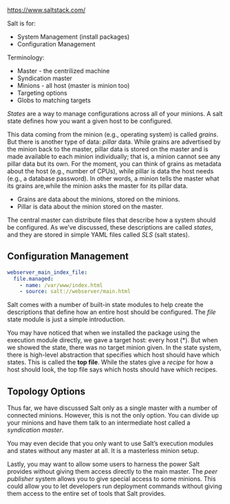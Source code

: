 https://www.saltstack.com/

Salt is for:
* System Management (install packages)
* Configuration Management

Terminology:
* Master - the centrilized machine
* Syndication master
* Minions - all host (master is minion too)
* Targeting options
* Globs to matching targets

_States_ are a way to manage configurations across all of your minions. A salt state defines how you want a given host to be configured.

This data coming from the minion (e.g., operating system) is called _grains_. But there is another type of data: _pillar_ data. While grains are advertised by the minion back to the master, pillar data is stored on the master and is made available to each minion individually; that is, a minion cannot see any pillar data but its own. For the moment, you can think of grains as metadata about the host (e.g., number of CPUs), while pillar is data the host needs (e.g., a database password). In other words, a minion tells the master what its grains are,while the minion asks the master for its pillar data.

- Grains are data about the minions, stored on the minions.
- Pillar is data about the minion stored on the master.


The central master can distribute files that describe how a system should be configured. As we’ve discussed, these descriptions are called _states_, and they are stored in simple YAML files called _SLS_ (salt states).

## Configuration Management

```yaml
webserver_main_index_file:
  file.managed:
    - name: /var/www/index.html
    - source: salt://webserver/main.html
```

Salt comes with a number of built-in state modules to help create the descriptions that define how an entire host should be configured. The _file_ state module is just a simple introduction.

You may have noticed that when we installed the package using the execution module directly, we gave a target host: every host (*). But when we showed the state, there was no target minion given. In the state system, there is high-level abstraction that specifies which host should have which states. This is called the **top file**. While the states give a _recipe_ for how a host should look, the top file says which hosts should have which recipes.

## Topology Options

Thus far, we have discussed Salt only as a single master with a number of connected minions. However, this is not the only option. You can divide up your minions and have them talk to an intermediate host called a _syndication master_.

You may even decide that you only want to use Salt’s execution modules and states without any master at all. It is a masterless minion setup.

Lastly, you may want to allow some users to harness the power Salt provides without giving them access directly to the main master. The _peer publisher_ system allows you to give special access to some minions. This could allow you to let developers run deployment commands without giving them access to the entire set of tools that Salt provides.